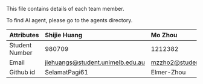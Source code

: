 This file contains details of each team member.

To find AI agent, please go to the agents directory.

|Attributes| Shijie Huang | Mo Zhou | Boyang Zhang
|-------------|:-----------------|:-------------|:-------------|
|Student Number| 980709 | 1212382 | 1184097|
| Email | jiehuangs@student.unimelb.edu.au | mzzho2@student.unimelb.edu.au| Boyazhang1@student.unimelb.edu.au|
| Github id | SelamatPagi61 | Elmer-Zhou | P1ckl3Farty |
